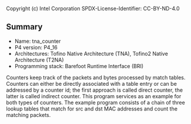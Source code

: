 
Copyright (c) Intel Corporation
SPDX-License-Identifier: CC-BY-ND-4.0


## Summary

* Name: tna_counter
* P4 version: P4_16
* Architectures: Tofino Native Architecture (TNA), Tofino2 Native Architecture (T2NA)
* Programming stack: Barefoot Runtime Interface (BRI)

Counters keep track of the packets and bytes processed by match tables. Counters can 
either be directly associated with a table entry or can be addressed by a counter id; 
the first approach is called direct counter, the latter is called indirect counter. 
This program services as an example for both types of counters. The example program 
consists of a chain of three lookup tables that match for src and dst MAC addresses 
and count the matching packets.